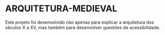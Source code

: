 # ARQUITETURA-MEDIEVAL
Este projeto foi desenvolvido não apenas para explicar a arquitetura dos séculos X a XV, mas também para desenvolver questões de acessibilidade.

